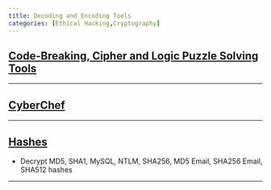 ```yaml
---
title: Decoding and Encoding Tools
categories: [Ethical Hacking,Cryptography]
---
```


## [Code-Breaking, Cipher and Logic Puzzle Solving Tools](https://www.boxentriq.com/)

---

## [CyberChef](https://gchq.github.io/CyberChef/)

---

## [Hashes](https://hashes.com/en/decrypt/hash)
* Decrypt MD5, SHA1, MySQL, NTLM, SHA256, MD5 Email, SHA256 Email, SHA512 hashes

---
